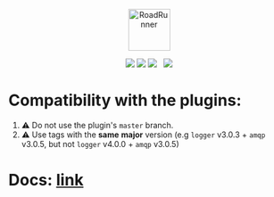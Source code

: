 <p align="center">
 <img src="https://user-images.githubusercontent.com/796136/50286124-6f7f3780-046f-11e9-9f45-e8fedd4f786d.png" height="75px" alt="RoadRunner">
</p>
<p align="center">
 <a href="https://packagist.org/packages/spiral/roadrunner"><img src="https://poser.pugx.org/spiral/roadrunner/version"></a>
	<a href="https://pkg.go.dev/github.com/roadrunner-server/velox/v2?tab=doc"><img src="https://godoc.org/github.com/roadrunner-server/velox/v2?status.svg"></a>
    <a href="https://twitter.com/spiralphp"><img src="https://img.shields.io/twitter/follow/spiralphp?style=social"></a>
	<a href="https://github.com/roadrunner-server/velox/actions"><img src="https://github.com/roadrunner-server/velox/workflows/Linters/badge.svg" alt=""></a>
	<a href="https://github.com/roadrunner-server/velox/actions"><img src="https://github.com/roadrunner-server/velox/workflows/Linux/badge.svg" alt=""></a>
	<a href="https://discord.gg/TFeEmCs"><img src="https://img.shields.io/badge/discord-chat-magenta.svg"></a>
</p>


# Compatibility with the plugins:

1. ⚠️ Do not use the plugin's `master` branch.
2. ⚠️ Use tags with the **same** **major** version (e.g `logger` v3.0.3 + `amqp` v3.0.5, but not `logger` v4.0.0 + `amqp` v3.0.5)


# Docs: [link](https://roadrunner.dev/docs/app-server-build/2.x/en)

